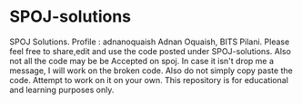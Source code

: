 # SPOJ-solutions
SPOJ Solutions. Profile : adnanoquaish 
Adnan Oquaish, BITS Pilani.
Please feel free to share,edit and use the code posted under SPOJ-solutions. 
Also not all the code may be be Accepted on spoj. In case it isn't drop me a message, I will work on the broken code. Also do not simply copy paste the code. Attempt to work on it on your own.
This repository is for educational and learning purposes only.
